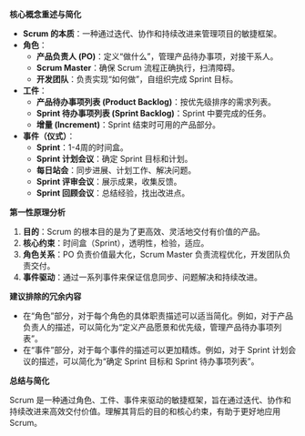 

**核心概念重述与简化**

*   **Scrum 的本质**：一种通过迭代、协作和持续改进来管理项目的敏捷框架。
*   **角色**：
    *   **产品负责人 (PO)**：定义“做什么”，管理产品待办事项，对接干系人。
    *   **Scrum Master**：确保 Scrum 流程正确执行，扫清障碍。
    *   **开发团队**：负责实现“如何做”，自组织完成 Sprint 目标。
*   **工件**：
    *   **产品待办事项列表 (Product Backlog)**：按优先级排序的需求列表。
    *   **Sprint 待办事项列表 (Sprint Backlog)**：Sprint 中要完成的任务。
    *   **增量 (Increment)**：Sprint 结束时可用的产品部分。
*   **事件（仪式）**：
    *   **Sprint**：1-4周的时间盒。
    *   **Sprint 计划会议**：确定 Sprint 目标和计划。
    *   **每日站会**：同步进展、计划工作、解决问题。
    *   **Sprint 评审会议**：展示成果，收集反馈。
    *   **Sprint 回顾会议**：总结经验，找出改进点。

**第一性原理分析**

1.  **目的**：Scrum 的根本目的是为了更高效、灵活地交付有价值的产品。
2.  **核心约束**：时间盒（Sprint），透明性，检验，适应。
3.  **角色关系**：PO 负责价值最大化，Scrum Master 负责流程优化，开发团队负责交付。
4.  **事件驱动**：通过一系列事件来保证信息同步、问题解决和持续改进。

**建议排除的冗余内容**

*   在“角色”部分，对于每个角色的具体职责描述可以适当简化。例如，对于产品负责人的描述，可以简化为“定义产品愿景和优先级，管理产品待办事项列表”。
*   在“事件”部分，对于每个事件的描述可以更加精炼。例如，对于 Sprint 计划会议的描述，可以简化为“确定 Sprint 目标和 Sprint 待办事项列表”。

**总结与简化**

Scrum 是一种通过角色、工件、事件来驱动的敏捷框架，旨在通过迭代、协作和持续改进来高效交付价值。理解其背后的目的和核心约束，有助于更好地应用 Scrum。
